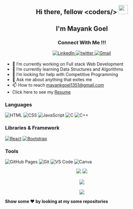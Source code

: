 <h2 align="center">Hi there, fellow &#60coders/&#62  <img src="https://raw.githubusercontent.com/MartinHeinz/MartinHeinz/master/wave.gif" width="30px"> </h2>

<h2 align="center">I'm Mayank Goel </h2>
<h3 align="center">Connect With Me !!! </h3> 
<p align="center">
  
  <a href="https://www.linkedin.com/in/mayank-goel-55a299200/" target="_blank">
  <img alt="LinkedIn" src="https://img.shields.io/badge/linkedin%20-%230077B5.svg?&style=for-the-badge&logo=linkedin&logoColor=white"/>
  </a>
  <a href="https://twitter.com/mayank_235" target="_blank">
  <img src=https://img.shields.io/badge/twitter-%2300acee.svg?&style=for-the-badge&logo=twitter&logoColor=white alt=twitter style="margin-bottom: 5px;" />
  </a>
  <a href="mailto:mayankgoel1351@gmail.com">
  <img alt="Gmail" src="https://img.shields.io/badge/Gmail-D14836?style=for-the-badge&logo=gmail&logoColor=white" /> 
  </a>
</p>

<!-- [![Pranay's GitHub activity graph](https://activity-graph.herokuapp.com/graph?username=yellowberard&theme=xcode)](https://github.com/yellowberard) -->


- 🔭 I’m currently working on Full stack Web Development
- 🌱 I’m currently learning Data Structures and Algorithms
- 🤔 I’m looking for help with Competitive Programming
- 💬 Ask me about anything that exites me
- 📫 How to reach mayankgoel1351@gmail.com
- Click here to see my <a href = "https://drive.google.com/file/d/1Asb9sqX4BL2SwUD44Dek3WZUVovZCp3U/view?usp=sharing"> Resume</a>


### Languages

![HTML](https://img.shields.io/badge/-HTML-E34F26?logo=html5&logoColor=white&style=for-the-badge)
![CSS](https://img.shields.io/badge/-CSS-1572B6?logo=css3&logoColor=white&style=for-the-badge)
![JavaScript](https://img.shields.io/badge/-JavaScript-F7DF1E?logo=javascript&logoColor=white&style=for-the-badge)
![C](https://img.shields.io/badge/-00599C?logo=c&logoColor=white&style=for-the-badge)
![C++](https://img.shields.io/badge/-++-00599C?logo=c&logoColor=white&style=for-the-badge)

### Libraries & Framework

[![React](https://img.shields.io/badge/-React-black?style=flat-square&logo=react)](https://reactjs.org/)
[![Bootstrap](https://img.shields.io/badge/-Bootstrap-563D7C?style=flat-square&logo=bootstrap)](https://getbootstrap.com/)

### Tools 
![GitHub Pages](https://img.shields.io/badge/GitHub%20Pages-%23327FC7.svg?logo=github&style=flat-square&logoColor=white)
![Git](https://img.shields.io/badge/-Git-black?style=flat-square&logo=git)
![VS Code](https://img.shields.io/badge/-VS%20Code-007ACC?style=flat-square&logo=visual-studio-code)
![Canva](https://img.shields.io/badge/-Canva-00C4CC?logo=canva&logoColor=white&style=for-the-badge)
<p align = "center">
<img src = "https://github-readme-stats.vercel.app/api?username=yellowberard&show_icon=true&theme=dracula"/>
<img src = "https://github-readme-stats.vercel.app/api/top-langs/?username=yellowberard&theme=dracula"/> <br> <br> 
<img src="https://github-profile-summary-cards.vercel.app/api/cards/profile-details?username=yellowberard&theme=dracula" /> <br> <br>
<img src="https://github-readme-streak-stats.herokuapp.com/?user=yellowberard&theme=radical&custom_title=streak-stats&hide_border=true&layout=compact&theme=dracula" /><br>
</p>

<strong>Show some :heart: by looking at my some repositories</strong>
